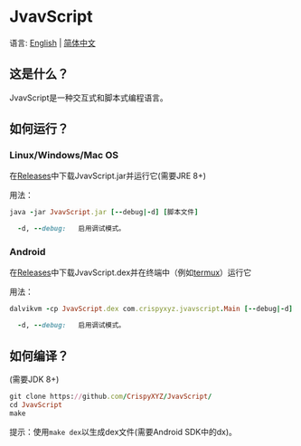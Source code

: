 JvavScript
================

语言: [English](https://github.com/CrispyXYZ/JvavScript/) | [简体中文](https://github.com/CrispyXYZ/JvavScript/blob/main/README-zh.md)

## 这是什么？

JvavScript是一种交互式和脚本式编程语言。

## 如何运行？

### Linux/Windows/Mac OS

在[Releases](https://github.com/CrispyXYZ/JvavScript/releases/)中下载JvavScript.jar并运行它(需要JRE 8+)

用法：
```ruby
java -jar JvavScript.jar [--debug|-d] [脚本文件]

  -d, --debug:   启用调试模式。
```

### Android

在[Releases](https://github.com/crispyXYZ/JvavScript/releases/)中下载JvavScript.dex并在终端中（例如[termux](https://termux.com/)）运行它

用法：
```ruby
dalvikvm -cp JvavScript.dex com.crispyxyz.jvavscript.Main [--debug|-d] [脚本文件]

  -d, --debug:   启用调试模式。
```

## 如何编译？

(需要JDK 8+)
```ruby
git clone https://github.com/CrispyXYZ/JvavScript/
cd JvavScript
make
```
提示：使用`make dex`以生成dex文件(需要Android SDK中的dx)。

